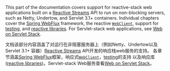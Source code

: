 This part of the documentation covers support for reactive-stack web applications built 
on a [Reactive Streams](https://www.reactive-streams.org/) API to run on non-blocking
servers, such as Netty, Undertow, and Servlet 3.1+ containers. Individual chapters cover
the [Spring WebFlux](webflux.html#webflux) framework,
the reactive [`WebClient`](#webflux-client), support for [testing](#webflux-test),
and [reactive libraries](#webflux-reactive-libraries). For Servlet-stack web applications,
see [Web on Servlet Stack](web.html#spring-web).

文档该部分内容涵盖了对运行在非阻塞服务器上（例如Netty、Undertow以及Servlet 3.1+ 容器）[Reactive Streams](https://www.reactive-streams.org/) API开发的响应栈web服务的支持。
各章节涵盖[Spring WebFlux](webflux.html#webflux)框架，响应式[`WebClient`](#webflux-client)，[testing](#webflux-test)的支持
以及响应库([reactive libraries](#webflux-reactive-libraries))。Servlet-stack Web服务查看[Web on Servlet Stack](web.html#spring-web)。